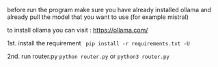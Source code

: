 before run the program make sure you have already installed ollama and already pull the model that you want to use (for example mistral)

to install ollama you can visit : https://ollama.com/

1st. install the requirement 
``` pip install -r requirements.txt -U```

2nd. run router.py
``` python router.py ``` or 
``` python3 router.py ```